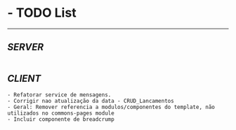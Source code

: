 # - TODO List
---
## *SERVER*
```

```
## *CLIENT*
```
- Refatorar service de mensagens.
- Corrigir nao atualização da data - CRUD_Lancamentos
- Geral: Remover referencia a modulos/componentes do template, não utilizados no commons-pages module
- Incluir componente de breadcrump
```
